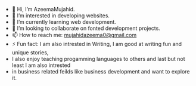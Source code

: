 - 👋 Hi, I’m AzeemaMujahid.
- 👀 I’m interested in developing websites.
- 🌱 I’m currently learning web development.
- 💞️ I’m looking to collaborate on fonted development projects.
- 📫 How to reach me: mujahidazeema0@gmail.com
- ⚡ Fun fact: I am also intrested in Writing, I am good at writing fun and unique stories,
- I also enjoy teaching progamming languages to others and last but not least I am also intrested
- in business related feilds like business development and want to explore it.


